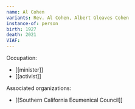 ```yaml
---
name: Al Cohen
variants: Rev. Al Cohen, Albert Gleaves Cohen
instance-of: person
birth: 1927
death: 2021
VIAF: 
---
```

Occupation: 
- [[minister]]
- [[activist]]

Associated organizations: 
- [[Southern California Ecumenical Council]]